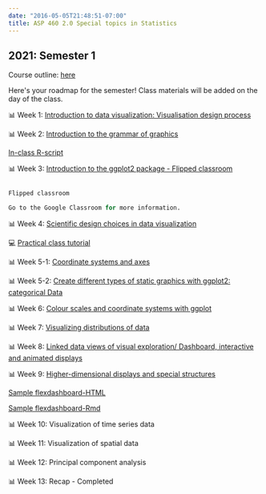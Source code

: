 ```yaml
---
date: "2016-05-05T21:48:51-07:00"
title: ASP 460 2.0 Special topics in Statistics 
---
```


## 2021: Semester 1

Course outline: [here](/CO/ASP_460_20_DataVisualisation.pdf)

Here's your roadmap for the semester! Class materials will be added on the day of the class.

 📊 Week 1: [Introduction to data visualization: Visualisation design process](/slides/lesson1viz.html) 


📊 Week 2: [Introduction to the grammar of graphics](/slides/lesson3viz2021.html)

[In-class R-script](/slides/code/scatterplot.R)

📊 Week 3: [Introduction to the ggplot2 package - Flipped classroom](/slides/mpg_visualization.html)

```r

Flipped classroom

Go to the Google Classroom for more information.

```

📊 Week 4: [Scientific design choices in data visualization](/slides/lesson4viz2021.html)

💻 [Practical class tutorial](/slides/diamonds_visualization.html)


📊 Week 5-1: [Coordinate systems and axes](/slides/lesson5viz2021.html)


📊 Week 5-2: [Create different types of static graphics with ggplot2: categorical Data](/slides/Data_visualization_2021.html)

📊 Week 6: [Colour scales and coordinate systems with ggplot](/slides/lesson6viz2021.html)

📊 Week 7: [Visualizing distributions of data](/slides/dis.html)

📊 Week 8:  [Linked data views of visual exploration/ Dashboard, interactive and animated displays](/slides/interactiveplots.html)

📊 Week 9: [Higher-dimensional displays and special structures](/slides/hd.html)

[Sample flexdashboard-HTML](/slides/flexdashboard/Flexdashboard1.html)

[Sample flexdashboard-Rmd](/slides/flexdashboard/Flexdashboard1.Rmd)

📊 Week 10: Visualization of time series data

📊 Week 11: Visualization of spatial data

📊 Week 12: Principal component analysis


📊 Week 13: Recap - Completed 





